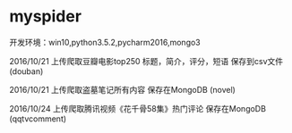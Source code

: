 # myspider
开发环境：win10,python3.5.2,pycharm2016,mongo3

2016/10/21
上传爬取豆瓣电影top250
标题，简介，评分，短语
保存到csv文件
(douban)

2016/10/21
上传爬取盗墓笔记所有内容
保存在MongoDB
(novel)

2016/10/24
上传爬取腾讯视频《花千骨58集》热门评论
保存在MongoDB
(qqtvcomment)
